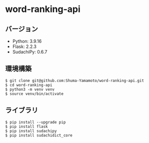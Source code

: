 # word-ranking-api

## バージョン
- Python: 3.9.16
- Flask: 2.2.3
- SudachiPy: 0.6.7

## 環境構築
```
$ git clone git@github.com:Shuma-Yamamoto/word-ranking-api.git
$ cd word-ranking-api
$ python3 -m venv venv
$ source venv/bin/activate
```

## ライブラリ
```
$ pip install --upgrade pip
$ pip install flask
$ pip install sudachipy
$ pip install sudachidict_core
```

